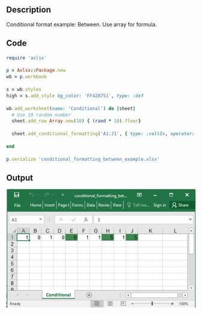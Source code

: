 ## Description

Conditional format example: Between. Use array for formula.

## Code

```ruby
require 'axlsx'

p = Axlsx::Package.new
wb = p.workbook

s = wb.styles
high = s.add_style bg_color: 'FF428751', type: :dxf

wb.add_worksheet(name: 'Conditional') do |sheet|
  # Use 10 random number
  sheet.add_row Array.new(10) { (rand * 10).floor}

  sheet.add_conditional_formatting('A1:J1', { type: :cellIs, operator: :between, formula: ['3', '7'], dxfId: high, priority: 1 })

end

p.serialize 'conditional_formatting_between_example.xlsx'
```

## Output

![Output](images/conditional_formatting_between_example.png "Output")
